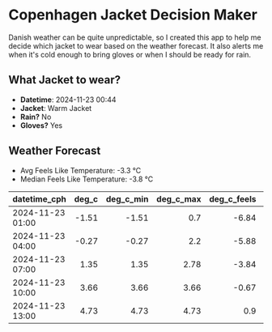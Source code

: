 
# Copenhagen Jacket Decision Maker

Danish weather can be quite unpredictable, so I created this app to help me decide which jacket to wear based on the weather forecast. 
It also alerts me when it's cold enough to bring gloves or when I should be ready for rain.

## What Jacket to wear?

- **Datetime**: 2024-11-23 00:44
- **Jacket**: Warm Jacket
- **Rain?** No
- **Gloves?** Yes

## Weather Forecast
- Avg Feels Like Temperature: -3.3 °C
- Median Feels Like Temperature: -3.8 °C

| datetime_cph     |   deg_c |   deg_c_min |   deg_c_max |   deg_c_feels | weather   | wind   | rain   |
|:-----------------|--------:|------------:|------------:|--------------:|:----------|:-------|:-------|
| 2024-11-23 01:00 |   -1.51 |       -1.51 |        0.7  |         -6.84 | Clouds    | Medium | None   |
| 2024-11-23 04:00 |   -0.27 |       -0.27 |        2.2  |         -5.88 | Clouds    | High   | None   |
| 2024-11-23 07:00 |    1.35 |        1.35 |        2.78 |         -3.84 | Clouds    | High   | None   |
| 2024-11-23 10:00 |    3.66 |        3.66 |        3.66 |         -0.67 | Clear     | High   | None   |
| 2024-11-23 13:00 |    4.73 |        4.73 |        4.73 |          0.9  | Clouds    | Medium | None   |
        